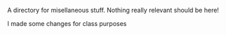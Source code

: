 A directory for misellaneous stuff. Nothing really relevant should be here!


I made some changes for class purposes
